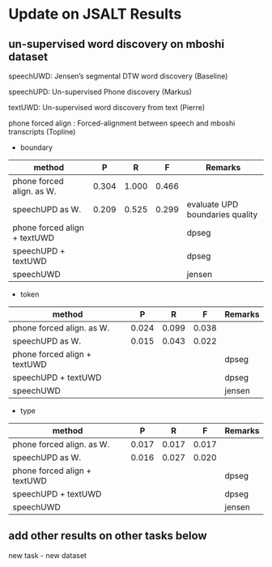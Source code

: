 # Update on JSALT Results

## un-supervised word discovery on mboshi dataset 

speechUWD: Jensen’s segmental DTW word discovery (Baseline)

speechUPD: Un-supervised Phone discovery (Markus)

textUWD: Un-supervised word discovery from text (Pierre)

phone forced align : Forced-alignment between speech and mboshi transcripts (Topline)


* boundary

| method  |  P |  R |  F | Remarks |
|---|---|---|---|---|
|  phone forced align. as W.   |  0.304 |  1.000 | 0.466  | |
|  speechUPD as W.  	         |  0.209 | 0.525  | 0.299  | evaluate UPD boundaries quality |
| phone forced align + textUWD |   |   |   | dpseg  |
|  speechUPD + textUWD         |   |   |   | dpseg |
|  speechUWD                   |   |   |   | jensen |

* token

| method  |  P |  R |  F | Remarks |
|---|---|---|---|---|
|  phone forced align. as W.   |  0.024 |  0.099  | 0.038  | |
|  speechUPD as W.  	         |  0.015 | 0.043   | 0.022  | |
| phone forced align + textUWD |   |   |   | dpseg |
|  speechUPD + textUWD         |   |   |   | dpseg |
|  speechUWD                   |   |   |   | jensen |

* type

| method  |  P |  R |  F | Remarks |
|---|---|---|---|---|
|  phone forced align. as W.   |  0.017 |  0.017 | 0.017  | |
|  speechUPD as W.  	         |  0.016 | 0.027  | 0.020  | |
| phone forced align + textUWD |   |   |   | dpseg |
|  speechUPD + textUWD         |   |   |   | dpseg |
|  speechUWD                   |   |   |   | jensen |

## add other results on other tasks below

new task - new dataset

